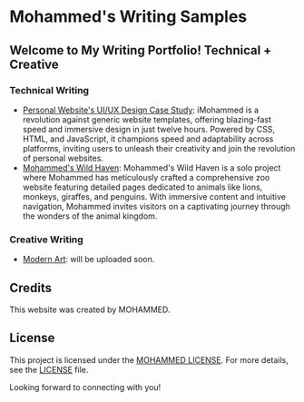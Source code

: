 # Mohammed's Writing Samples 

## Welcome to My Writing Portfolio! Technical + Creative

### Technical Writing

- [Personal Website's UI/UX Design Case Study](https://github.com/tech-moh-logy/UI-UX-Case-Studies/blob/main/Personal-Website/iMohammed%20©%20-%20UI-UX%20Design%20Case%20Study-2.pdf): iMohammed is a revolution against generic website templates, offering blazing-fast speed and immersive design in just twelve hours. Powered by CSS, HTML, and JavaScript, it champions speed and adaptability across platforms, inviting users to unleash their creativity and join the revolution of personal websites.
- [Mohammed's Wild Haven](https://github.com/tech-moh-logy/Practical-Web-Development/blob/main/assignment-one/MohammedU_ZooTechDoc.pdf): Mohammed's Wild Haven is a solo project where Mohammed has meticulously crafted a comprehensive zoo website featuring detailed pages dedicated to animals like lions, monkeys, giraffes, and penguins. With immersive content and intuitive navigation, Mohammed invites visitors on a captivating journey through the wonders of the animal kingdom.

### Creative Writing

- [Modern Art](link-to-story): will be uploaded soon.

## Credits

This website was created by MOHAMMED.

## License

This project is licensed under the [MOHAMMED LICENSE](https://github.com/tech-moh-logy/MOHAMMED-License/blob/main/README.md). For more details, see the [LICENSE](https://github.com/tech-moh-logy/MOHAMMED-License/blob/main/README.md) file.

Looking forward to connecting with you!
